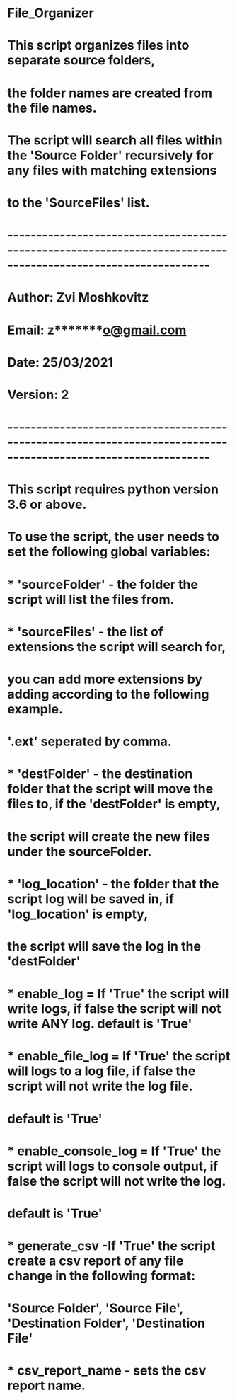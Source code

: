 # File_Organizer
# 
# This script organizes files into separate source folders,
# the folder names are created from the file names.
# The script will search all files within the 'Source Folder' recursively for any files with matching extensions
# to the 'SourceFiles' list.
# ---------------------------------------------------------------------------------------------------------------
# Author: Zvi Moshkovitz
# Email: z*******o@gmail.com
# Date: 25/03/2021
# Version: 2
# ---------------------------------------------------------------------------------------------------------------
# 
# This script requires python version 3.6 or above.
# 
# To use the script, the user needs to set the following global variables:
#     * 'sourceFolder' - the folder the script will list the files from.
#     * 'sourceFiles' - the list of extensions the script will search for,
#         you can add more extensions by adding according to the following example.
#         '.ext' seperated by comma.
#     * 'destFolder' - the destination folder that the script will move the files to, if the 'destFolder' is empty,
#         the script will create the new files under the sourceFolder.
#    * 'log_location' - the folder that the script log will be saved in, if 'log_location' is empty,
#         the script will save the log in the 'destFolder'
#     * enable_log = If 'True' the script will write logs, if false the script will not write ANY log. default is 'True'
#     * enable_file_log = If 'True' the script will logs to a log file, if false the script will not write the log file.
#       default is 'True'
#     * enable_console_log = If 'True' the script will logs to console output, if false the script will not write the log.
#       default is 'True'
#     * generate_csv -If 'True' the script create a csv report of any file change in the following format:
#     'Source Folder', 'Source File', 'Destination Folder', 'Destination File'
#     * csv_report_name - sets the csv report name.
# 
